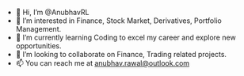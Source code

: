 - 👋 Hi, I’m @AnubhavRL
- 👀 I’m interested in Finance, Stock Market, Derivatives, Portfolio Management.
- 🌱 I’m currently learning Coding to excel my career and explore new opportunities.
- 💞️ I’m looking to collaborate on Finance, Trading related projects.
- 📫 You can reach me at anubhav.rawal@outlook.com

<!---
AnubhavRL/AnubhavRL is a ✨ special ✨ repository because its `README.md` (this file) appears on your GitHub profile.
You can click the Preview link to take a look at your changes.
--->
